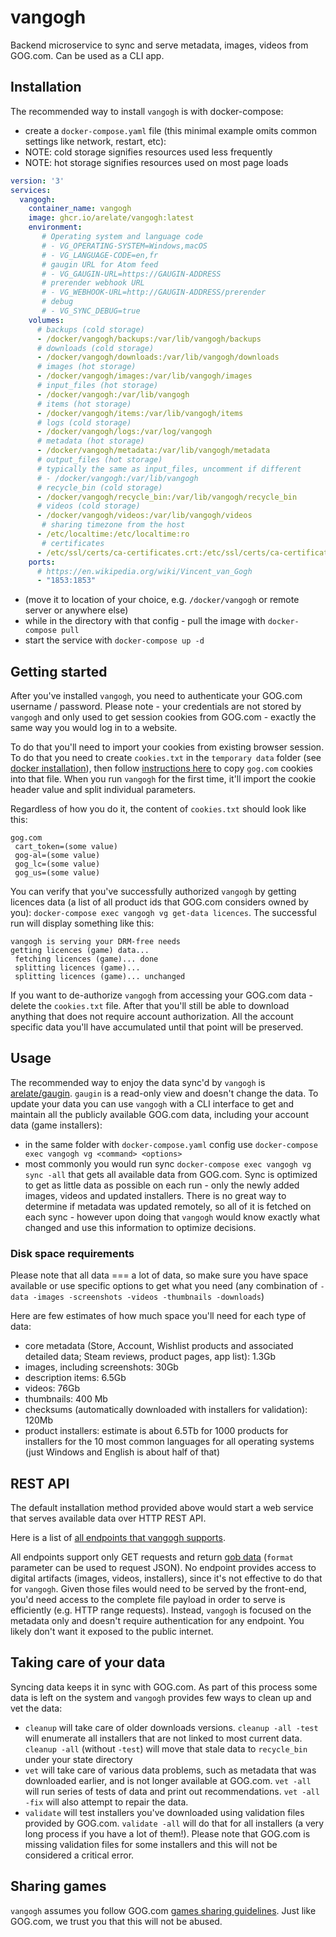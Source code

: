 # vangogh

Backend microservice to sync and serve metadata, images, videos from GOG.com. Can be used as a CLI app.

## Installation

The recommended way to install `vangogh` is with docker-compose:

- create a `docker-compose.yaml` file (this minimal example omits common settings like network, restart, etc):
- NOTE: cold storage signifies resources used less frequently
- NOTE: hot storage signifies resources used on most page loads

```yaml
version: '3'
services:
  vangogh:
    container_name: vangogh
    image: ghcr.io/arelate/vangogh:latest
    environment:
       # Operating system and language code
       # - VG_OPERATING-SYSTEM=Windows,macOS
       # - VG_LANGUAGE-CODE=en,fr
       # gaugin URL for Atom feed
       # - VG_GAUGIN-URL=https://GAUGIN-ADDRESS
       # prerender webhook URL
       # - VG_WEBHOOK-URL=http://GAUGIN-ADDRESS/prerender
       # debug
       # - VG_SYNC_DEBUG=true    
    volumes:
      # backups (cold storage)
      - /docker/vangogh/backups:/var/lib/vangogh/backups
      # downloads (cold storage)
      - /docker/vangogh/downloads:/var/lib/vangogh/downloads
      # images (hot storage)
      - /docker/vangogh/images:/var/lib/vangogh/images
      # input_files (hot storage)
      - /docker/vangogh:/var/lib/vangogh
      # items (hot storage)
      - /docker/vangogh/items:/var/lib/vangogh/items
      # logs (cold storage)
      - /docker/vangogh/logs:/var/log/vangogh
      # metadata (hot storage)
      - /docker/vangogh/metadata:/var/lib/vangogh/metadata
      # output_files (hot storage)
      # typically the same as input_files, uncomment if different
      # - /docker/vangogh:/var/lib/vangogh
      # recycle_bin (cold storage)
      - /docker/vangogh/recycle_bin:/var/lib/vangogh/recycle_bin
      # videos (cold storage)
      - /docker/vangogh/videos:/var/lib/vangogh/videos
       # sharing timezone from the host
      - /etc/localtime:/etc/localtime:ro
       # certificates
      - /etc/ssl/certs/ca-certificates.crt:/etc/ssl/certs/ca-certificates.crt:ro
    ports:
      # https://en.wikipedia.org/wiki/Vincent_van_Gogh
      - "1853:1853"
```
- (move it to location of your choice, e.g. `/docker/vangogh` or remote server or anywhere else)
- while in the directory with that config - pull the image with `docker-compose pull`
- start the service with `docker-compose up -d`

## Getting started

After you've installed `vangogh`, you need to authenticate your GOG.com username / password. 
Please note - your credentials are not stored by `vangogh` and only used to get session cookies from GOG.com - 
exactly the same way you would log in to a website.

To do that you'll need to import your cookies from existing browser session. To do that you need to create `cookies.txt` in the `temporary data` folder (see [docker installation](#Installation)),
   then follow [instructions here](https://github.com/boggydigital/coost#copying-session-cookies-from-an-existing-browser-session) to copy `gog.com` cookies into that file. When you run `vangogh` for the first time, it'll import the cookie header value and split individual parameters.

Regardless of how you do it, the content of `cookies.txt` should look like this:

```text
gog.com
 cart_token=(some value)
 gog-al=(some value)
 gog_lc=(some value)
 gog_us=(some value)
```

You can verify that you've successfully authorized `vangogh` by getting licences data (a list of all product ids that GOG.com considers owned by you): `docker-compose exec vangogh vg get-data licences`. The successful run will display something like this:

```text
vangogh is serving your DRM-free needs 
getting licences (game) data... 
 fetching licences (game)... done 
 splitting licences (game)... 
 splitting licences (game)... unchanged 
```

If you want to de-authorize `vangogh` from accessing your GOG.com data - delete the `cookies.txt` file. After that you'll still be able to download anything that does not require account authorization. All the account specific data you'll have accumulated until that point will be preserved. 

## Usage

The recommended way to enjoy the data sync'd by `vangogh` is [arelate/gaugin](https://github.com/arelate/gaugin). `gaugin` is a read-only view and doesn't change the data. To update your data you can use `vangogh` with a CLI interface to get and maintain all the publicly available GOG.com data, including your account data (game installers):

- in the same folder with `docker-compose.yaml` config use `docker-compose exec vangogh vg <command> <options>`
- most commonly you would run sync `docker-compose exec vangogh vg sync -all` that gets all available data from GOG.com. Sync is optimized to get as little data as possible on each run - only the newly added images, videos and updated installers. There is no great way to determine if metadata was updated remotely, so all of it is fetched on each sync - however upon doing that `vangogh` would know exactly what changed and use this information to optimize decisions.

### Disk space requirements

Please note that all data === a lot of data, so make sure you have space available or use specific options to get what you need (any combination of `-data -images -screenshots -videos -thumbnails -downloads`)

Here are few estimates of how much space you'll need for each type of data:

- core metadata (Store, Account, Wishlist products and associated detailed data; Steam reviews, product pages, app list): 1.3Gb
- images, including screenshots: 30Gb
- description items: 6.5Gb
- videos: 76Gb
- thumbnails: 400 Mb
- checksums (automatically downloaded with installers for validation): 120Mb
- product installers: estimate is about 6.5Tb for 1000 products for installers for the 10 most common languages for all operating systems (just Windows and English is about half of that)

## REST API

The default installation method provided above would start a web service that serves available data over HTTP REST API. 

Here is a list of [all endpoints that vangogh supports](https://github.com/arelate/vangogh/blob/main/rest/routing.go).

All endpoints support only GET requests and return [gob data](https://go.dev/blog/gob) (`format` parameter can be used to request JSON). No endpoint provides access to digital artifacts (images, videos, installers), since it's not effective to do that for `vangogh`. Given those files would need to be served by the front-end, you'd need access to the complete file payload in order to serve is efficiently (e.g. HTTP range requests). Instead, `vangogh` is focused on the metadata only and doesn't require authentication for any endpoint. You likely don't want it exposed to the public internet.

## Taking care of your data

Syncing data keeps it in sync with GOG.com. As part of this process some data is left on the system and `vangogh` provides few ways to clean up and vet the data:

- `cleanup` will take care of older downloads versions. `cleanup -all -test` will enumerate all installers that are not linked to most current data. `cleanup -all` (without `-test`) will move that stale data to `recycle_bin` under your state directory
- `vet` will take care of various data problems, such as metadata that was downloaded earlier, and is not longer available at GOG.com. `vet -all` will run series of tests of data and print out recommendations. `vet -all -fix` will also attempt to repair the data.
- `validate` will test installers you've downloaded using validation files provided by GOG.com. `validate -all` will do that for all installers (a very long process if you have a lot of them!). Please note that GOG.com is missing validation files for some installers and this will not be considered a critical error. 

## Sharing games

`vangogh` assumes you follow GOG.com [games sharing guidelines](https://support.gog.com/hc/en-us/articles/212184489-Can-I-share-games-with-others-?product=gog). Just like GOG.com, we trust you that this will not be abused.
